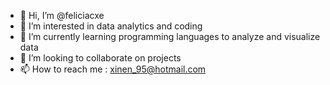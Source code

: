 - 👋 Hi, I’m @feliciacxe
- 👀 I’m interested in data analytics and coding
- 🌱 I’m currently learning programming languages to analyze and visualize data
- 💞️ I’m looking to collaborate on projects
- 📫 How to reach me : xinen_95@hotmail.com

<!---
feliciacxe/feliciacxe is a ✨ special ✨ repository because its `README.md` (this file) appears on your GitHub profile.
You can click the Preview link to take a look at your changes.
--->
